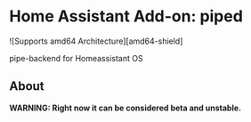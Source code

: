 # Home Assistant Add-on: piped

![Supports amd64 Architecture][amd64-shield]

pipe-backend for Homeassistant OS

## About

**WARNING: Right now it can be considered beta and unstable.**

